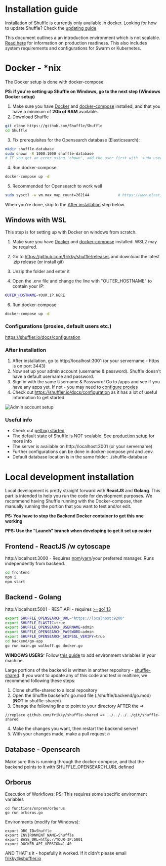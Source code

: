 # Installation guide
Installation of Shuffle is currently only available in docker. Looking for how to update Shuffle? Check the [updating guide](https://shuffler.io/docs/configuration#updating_shuffle)

This document outlines a an introduction environment which is not scalable. [Read here](https://shuffler.io/docs/configuration#production_readiness) for information on production readiness. This also includes system requirements and configurations for Swarm or Kubernetes. 

# Docker - *nix
The Docker setup is done with docker-compose 

**PS: if you're setting up Shuffle on Windows, go to the next step (Windows Docker setup)**

1. Make sure you have [Docker](https://docs.docker.com/get-docker/) and [docker-compose](https://docs.docker.com/compose/install/) installed, and that you have a minimum of **2Gb of RAM** available.
2. Download Shuffle
```bash
git clone https://github.com/Shuffle/Shuffle
cd Shuffle
```

3. Fix prerequisites for the Opensearch database (Elasticsearch): 
```bash
mkdir shuffle-database
sudo chown -R 1000:1000 shuffle-database
# IF you get an error using 'chown', add the user first with 'sudo useradd opensearch'
```

4. Run docker-compose.
```bash
docker-compose up -d
```

5. Recommended for Opensearch to work well
```bash
sudo sysctl -w vm.max_map_count=262144             # https://www.elastic.co/guide/en/elasticsearch/reference/current/vm-max-map-count.html
```

When you're done, skip to the [After installation](#after-installation) step below.

## Windows with WSL  
This step is for setting up with Docker on windows from scratch.

1. Make sure you have [Docker](https://docs.docker.com/docker-for-windows/install/) and [docker-compose](https://docs.docker.com/compose/install/) installed. WSL2 may be required.

2. Go to https://github.com/frikky/shuffle/releases and download the latest .zip release (or install git)

3. Unzip the folder and enter it

4. Open the .env file and change the line with "OUTER_HOSTNAME" to contain your IP:

```bash
OUTER_HOSTNAME=YOUR.IP.HERE
```

6. Run docker-compose
```bash
docker-compose up -d
```

### Configurations (proxies, default users etc.)
https://shuffler.io/docs/configuration

### After installation 
1. After installation, go to http://localhost:3001 (or your servername - https is on port 3443)
2. Now set up your admin account (username & password). Shuffle doesn't have a default username and password. 
3. Sign in with the same Username & Password! Go to /apps and see if you have any apps yet. If not - you may need to [configure proxies](https://shuffler.io/docs/configuration#production_readiness)
4. Check out https://shuffler.io/docs/configuration as it has a lot of useful information to get started

![Admin account setup](https://github.com/Shuffle/Shuffle/blob/main/frontend/src/assets/img/shuffle_adminaccount.png?raw=true)

### Useful info
* Check out [getting started](https://shuffler.io/docs/getting_started)
* The default state of Shuffle is NOT scalable. See [production setup](https://shuffler.io/docs/configuration#production_readiness) for more info
* The server is available on http://localhost:3001 (or your servername)
* Further configurations can be done in docker-compose.yml and .env.
* Default database location is in the same folder: ./shuffle-database

# Local development installation

Local development is pretty straight forward with **ReactJS** and **Golang**. This part is intended to help you run the code for development purposes. We recommend having Shuffle running with the Docker-compose, then manually running the portion that you want to test and/or edit.

**PS: You have to stop the Backend Docker container to get this one working**

**PPS: Use the "Launch" branch when developing to get it set up easier**

## Frontend - ReactJS /w cytoscape
http://localhost:3000 - Requires [npm](https://nodejs.org/en/download/)/[yarn](https://yarnpkg.com/lang/en/docs/install/#debian-stable)/your preferred manager. Runs independently from backend.
```bash
cd frontend
npm i
npm start
```

## Backend - Golang
http://localhost:5001 - REST API - requires [>=go1.13](https://golang.org/dl/)
```bash
export SHUFFLE_OPENSEARCH_URL="https://localhost:9200"
export SHUFFLE_ELASTIC=true
export SHUFFLE_OPENSEARCH_USERNAME=admin
export SHUFFLE_OPENSEARCH_PASSWORD=admin
export SHUFFLE_OPENSEARCH_SKIPSSL_VERIFY=true
cd backend/go-app
go run main.go walkoff.go docker.go
```
**WINDOWS USERS:** Follow [this guide](https://www.wikihow.com/Create-an-Environment-Variable-in-Windows-10) to add environment variables in your machine.

Large portions of the backend is written in another repository - [shuffle-shared](https://github.com/frikky/shuffle-shared). If you want to update any of this code and test in realtime, we recommend following these steps:
1. Clone shuffle-shared to a local repository
2. Open the Shuffle backend's go.mod file (./shuffle/backend/go.mod)  (**NOT** in shuffle-shared)
3. Change the following line to point to your directory AFTER the =>
```
//replace github.com/frikky/shuffle-shared => ../../../../git/shuffle-shared
```
4. Make the changes you want, then restart the backend server!
5. With your changes made, make a pull request :fire:

## Database - Opensearch 
Make sure this is running through the docker-compose, and that the backend points to it with SHUFFLE_OPENSEARCH_URL defined

## Orborus
Execution of Workflows:
PS: This requires some specific environment variables
```
cd functions/onprem/orborus
go run orborus.go
```

Environments (modify for Windows):
```
export ORG_ID=Shuffle
export ENVIRONMENT_NAME=Shuffle
export BASE_URL=http://YOUR-IP:5001
export DOCKER_API_VERSION=1.40
```

AND THAT's it - hopefully it worked. If it didn't please email [frikky@shuffler.io](mailto:frikky@shuffler.io)
